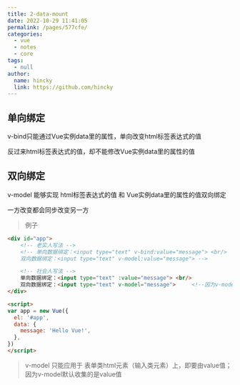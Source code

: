 ```yaml
---
title: 2-data-mount
date: 2022-10-29 11:41:05
permalink: /pages/577cfe/
categories: 
  - vue
  - notes
  - core
tags: 
  - null
author: 
  name: hincky
  link: https://github.com/hincky
---
```

## 单向绑定

v-bind只能通过Vue实例data里的属性，单向改变html标签表达式的值

反过来html标签表达式的值，却不能修改Vue实例data里的属性的值


## 双向绑定

v-model 能够实现 html标签表达式的值 和 Vue实例data里的属性的值双向绑定

一方改变都会同步改变另一方

> 例子

```html
<div id="app">
    <!-- 老实人写法 -->
    <!-- 单向数据绑定：<input type="text" v-bind:value="message"> <br/>
    双向数据绑定：<input type="text" v-model:value="message"> -->

    <!-- 社会人写法 -->
    单向数据绑定：<input type="text" :value="message"> <br/>
    双向数据绑定：<input type="text" v-model="message">     <!--因为v-model默认就是收集value-->
</div>

<script>
var app = new Vue({
  el: '#app',
  data: {
    message: 'Hello Vue!',
  },
})
</script>
```

> v-model 只能应用于 表单类html元素（输入类元素）上，即要由value值；因为v-model默认收集的是value值
